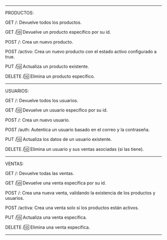 
--------------------------------------------------------------------------------------

PRODUCTOS:

GET /: Devuelve todos los productos.

GET /:id: Devuelve un producto específico por su id.

POST /: Crea un nuevo producto.

POST /activo: Crea un nuevo producto con el estado activo configurado a true.

PUT /:id: Actualiza un producto existente.

DELETE /:id: Elimina un producto específico.

--------------------------------------------------------------------------------------

USUARIOS:

GET /: Devuelve todos los usuarios.

GET /:id: Devuelve un usuario específico por su id.

POST /: Crea un nuevo usuario.

POST /auth: Autentica un usuario basado en el correo y la contraseña.

PUT /:id: Actualiza los datos de un usuario existente.

DELETE /:id: Elimina un usuario y sus ventas asociadas (si las tiene).

--------------------------------------------------------------------------------------

VENTAS:

GET /: Devuelve todas las ventas.

GET /:id: Devuelve una venta específica por su id.

POST /: Crea una nueva venta, validando la existencia de los productos y usuarios.

POST /activa: Crea una venta solo si los productos están activos.

PUT /:id: Actualiza una venta específica.

DELETE /:id: Elimina una venta específica.

--------------------------------------------------------------------------------------